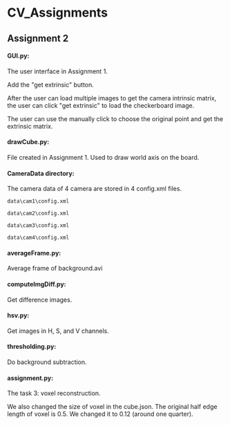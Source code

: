 # CV_Assignments

## Assignment 2
#### GUI.py: 
The user interface in Assignment 1.

Add the "get extrinsic" button.

After the user can load multiple images to get the camera intrinsic matrix, the user can click "get extrinsic" to load the checkerboard image.

The user can use the manually click to choose the original point and get the extrinsic matrix.
#### drawCube.py:
File created in Assignment 1. Used to draw world axis on the board.

#### CameraData directory:
The camera data of 4 camera are stored in 4 config.xml files.

`data\cam1\config.xml`

`data\cam2\config.xml`

`data\cam3\config.xml`

`data\cam4\config.xml`

#### averageFrame.py:
Average frame of background.avi

#### computeImgDiff.py:
Get difference images.

#### hsv.py:
Get images in H, S, and V channels.

#### thresholding.py:
Do background subtraction.

#### assignment.py:
The task 3: voxel reconstruction.

We also changed the size of voxel in the cube.json. 
The original half edge length of voxel is 0.5. We changed it to 0.12 (around one quarter).



